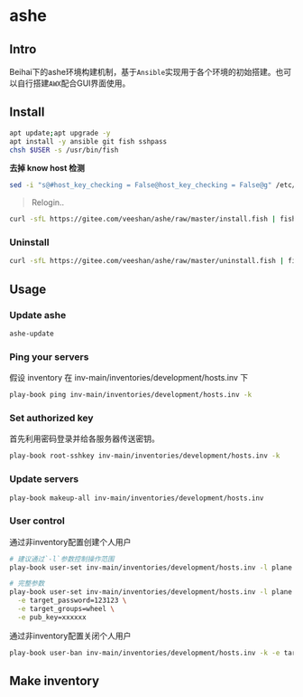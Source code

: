 # ashe

## Intro

Beihai下的ashe环境构建机制，基于`Ansible`实现用于各个环境的初始搭建。也可以自行搭建`AWX`配合GUI界面使用。

## Install

```sh
apt update;apt upgrade -y
apt install -y ansible git fish sshpass
chsh $USER -s /usr/bin/fish
```

**去掉 know host 检测**

```sh
sed -i "s@#host_key_checking = False@host_key_checking = False@g" /etc/ansible/ansible.cfg
```

> Relogin..

```sh
curl -sfL https://gitee.com/veeshan/ashe/raw/master/install.fish | fish
```

### Uninstall

```sh
curl -sfL https://gitee.com/veeshan/ashe/raw/master/uninstall.fish | fish
```

## Usage

### Update ashe

```sh
ashe-update
```

### Ping your servers

假设 inventory 在 inv-main/inventories/development/hosts.inv 下

```sh
play-book ping inv-main/inventories/development/hosts.inv -k
```

### Set authorized key

首先利用密码登录并给各服务器传送密钥。

```sh
play-book root-sshkey inv-main/inventories/development/hosts.inv -k
```

### Update servers

```sh
play-book makeup-all inv-main/inventories/development/hosts.inv
```

### User control

通过非inventory配置创建个人用户

```sh
# 建议通过`-l`参数控制操作范围
play-book user-set inv-main/inventories/development/hosts.inv -l plane  -e target=newuser

# 完整参数
play-book user-set inv-main/inventories/development/hosts.inv -l plane  -e target=newuser \
  -e target_password=123123 \
  -e target_groups=wheel \
  -e pub_key=xxxxxx
```

通过非inventory配置关闭个人用户

```sh
play-book user-ban inv-main/inventories/development/hosts.inv -k -e target=banuser -e pub_key=pubkey
```

## Make inventory
